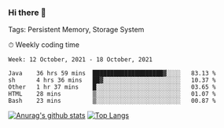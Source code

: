 ### Hi there 👋

Tags: Persistent Memory, Storage System

<!--

[![Anurag's github stats](https://github-readme-stats.vercel.app/api?username=wwyf)](https://github.com/anuraghazra/github-readme-stats)

[![Anurag's github stats](https://github-readme-stats.vercel.app/api?username=wwyf&count_private=true)](https://github.com/anuraghazra/github-readme-stats)


[![Top Langs](https://github-readme-stats.vercel.app/api/top-langs/?username=wwyf&count_private=true&&hide=jupyter%20notebook,html)](https://github.com/anuraghazra/github-readme-stats)



-->


⏱ Weekly coding time

<!--START_SECTION:waka-->
```text
Week: 12 October, 2021 - 18 October, 2021

Java    36 hrs 59 mins  ████████████████████▓░░░░   83.13 % 
sh      4 hrs 36 mins   ██▓░░░░░░░░░░░░░░░░░░░░░░   10.37 % 
Other   1 hr 37 mins    █░░░░░░░░░░░░░░░░░░░░░░░░   03.65 % 
HTML    28 mins         ▒░░░░░░░░░░░░░░░░░░░░░░░░   01.07 % 
Bash    23 mins         ▒░░░░░░░░░░░░░░░░░░░░░░░░   00.87 % 
```
<!--END_SECTION:waka-->



[![Anurag's github stats](https://github-readme-stats.vercel.app/api?username=wwyf&count_private=true&show_icons=true&hide_border=true)](https://github.com/anuraghazra/github-readme-stats) [![Top Langs](https://github-readme-stats.vercel.app/api/top-langs/?username=wwyf&count_private=true&hide=jupyter%20notebook,html,OpenEdge%20ABL&langs_count=10&layout=compact&hide_border=true)](https://github.com/anuraghazra/github-readme-stats)

<!--

[![willianrod's wakatime stats](https://github-readme-stats.vercel.app/api/wakatime?username=wwyf)](https://github.com/anuraghazra/github-readme-stats)


-->
